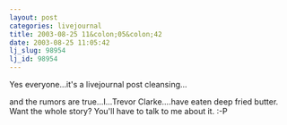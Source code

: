 ```yaml
---
layout: post
categories: livejournal
title: 2003-08-25 11&colon;05&colon;42
date: 2003-08-25 11:05:42
lj_slug: 98954
lj_id: 98954
---
```

Yes everyone...it's a livejournal post cleansing...  



and the rumors are true...I...Trevor Clarke....have eaten deep fried butter. Want the whole story? You'll have to talk to me about it. :-P
